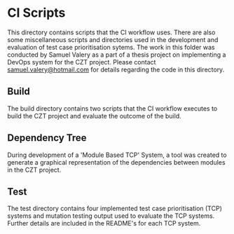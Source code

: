 # CI Scripts

This directory contains scripts that the CI workflow uses. There are also some
miscellaneous scripts and directories used in the development and evaluation of
test case prioritisation sytems. The work in this folder was conducted by
Samuel Valery as a part of a thesis project on implementing a DevOps system
for the CZT project. Please contact <samuel.valery@hotmail.com> for details
regarding the code in this directory.

## Build
The build directory contains two scripts that the CI workflow executes to build
the CZT project and evaluate the outcome of the build.

## Dependency Tree
During development of a 'Module Based TCP' System, a tool was created to
generate a graphical representation of the dependencies between modules in the
CZT project.

## Test
The test directory contains four implemented test case prioritisation (TCP)
systems and mutation testing output used to evaluate the TCP systems. Further
details are included in the README's for each TCP system.

